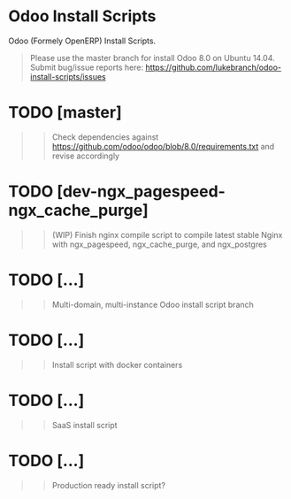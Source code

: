 Odoo Install Scripts
=======================

Odoo (Formely OpenERP) Install Scripts.

> Please use the master branch for install Odoo 8.0 on Ubuntu 14.04.
> Submit bug/issue reports here: https://github.com/lukebranch/odoo-install-scripts/issues


TODO [master]
=======================
>> Check dependencies against https://github.com/odoo/odoo/blob/8.0/requirements.txt and revise accordingly

TODO [dev-ngx_pagespeed-ngx_cache_purge]
=======================
>> (WIP) Finish nginx compile script to compile latest stable Nginx with ngx_pagespeed, ngx_cache_purge, and ngx_postgres

TODO [...]
=======================
>> Multi-domain, multi-instance Odoo install script branch

TODO [...]
=======================
>> Install script with docker containers

TODO [...]
=======================
>> SaaS install script

TODO [...]
=======================
>> Production ready install script?
